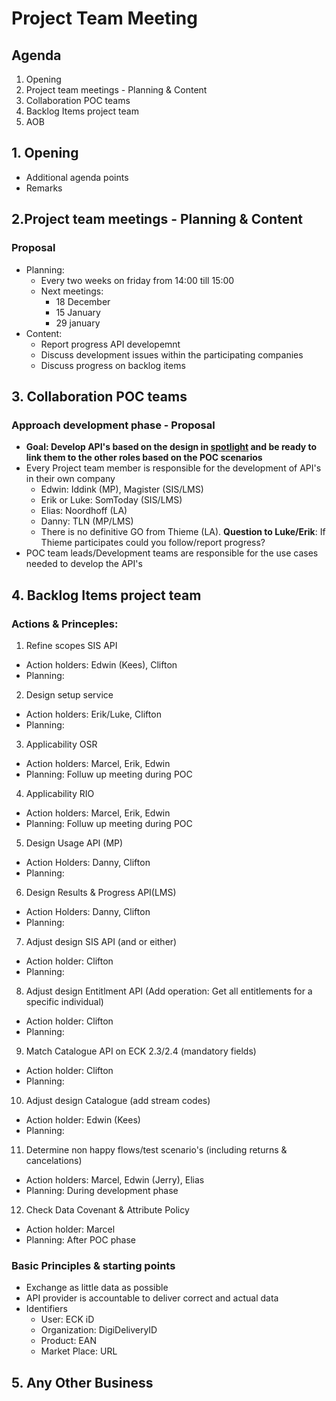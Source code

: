 # Project Team Meeting

## Agenda
1. Opening
2. Project team meetings - Planning & Content
3. Collaboration POC teams
4. Backlog Items project team
5. AOB

## 1. Opening
- Additional agenda points
- Remarks

## 2.Project team meetings - Planning & Content

### Proposal
- Planning:
   - Every two weeks on friday from 14:00 till 15:00
   - Next meetings:
      - 18 December
      - 15 January
      - 29 january
- Content:
    - Report progress API developemnt
    - Discuss development issues within the participating companies
    - Discuss progress on backlog items

## 3. Collaboration POC teams

### Approach development phase - Proposal
- **Goal: Develop API's based on the design in [spotlight](https://stichtingsem.stoplight.io/) and be ready to link them to the other roles based on the POC scenarios**
- Every Project team member is responsible for the development of API's in their own company
    - Edwin: Iddink (MP), Magister (SIS/LMS)
    - Erik or Luke: SomToday (SIS/LMS)
    - Elias: Noordhoff (LA)
    - Danny: TLN (MP/LMS)
    - There is no definitive GO from Thieme (LA). **Question to Luke/Erik**: If Thieme participates could you follow/report progress?
- POC team leads/Development teams are responsible for the use cases needed to develop the API's

## 4. Backlog Items project team

### Actions & Princeples:
1. Refine scopes SIS API
  - Action holders: Edwin (Kees), Clifton
  - Planning:
2. Design setup service
  - Action holders: Erik/Luke, Clifton
  - Planning:
3. Applicability OSR
  - Action holders: Marcel, Erik, Edwin
  - Planning: Folluw up meeting during POC
4. Applicability RIO
  - Action holders: Marcel, Erik, Edwin
  - Planning: Folluw up meeting during POC
5. Design Usage API (MP)
  - Action Holders: Danny, Clifton
  - Planning:
6. Design Results & Progress API(LMS)
  - Action Holders: Danny, Clifton
  - Planning:
7. Adjust design SIS API (and or either)
  - Action holder: Clifton
  - Planning: 
8. Adjust design Entitlment API (Add operation: Get all entitlements for a specific individual)
  - Action holder: Clifton
  - Planning: 
9. Match Catalogue API on ECK 2.3/2.4 (mandatory fields)
  - Action holder: Clifton
  - Planning: 
10. Adjust design Catalogue (add stream codes)
  - Action holder: Edwin (Kees)
  - Planning: 
11. Determine non happy flows/test scenario's (including returns & cancelations)
  - Action holders: Marcel, Edwin (Jerry), Elias
  - Planning: During development phase
12. Check Data Covenant & Attribute Policy
  - Action holder: Marcel
  - Planning: After POC phase

### Basic Principles & starting points
- Exchange as little data as possible
- API provider is accountable to deliver correct and actual data
- Identifiers
  - User: ECK iD
  - Organization: DigiDeliveryID
  - Product: EAN
  - Market Place: URL

## 5. Any Other Business
